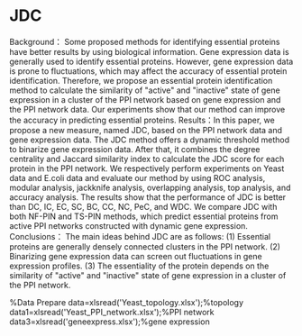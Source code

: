# JDC
Background： Some proposed methods for identifying essential proteins have better results by using biological information. Gene expression data is generally used to identify essential proteins. However, gene expression data is prone to fluctuations, which may affect the accuracy of essential protein identification. Therefore, we propose an essential protein identification method to calculate the similarity of "active" and "inactive" state of gene expression in a cluster of the PPI network based on gene expression and the PPI network data. Our experiments show that our method can improve the accuracy in predicting essential proteins.
Results：In this paper, we propose a new measure, named JDC, based on the PPI network data and gene expression data. The JDC method offers a dynamic threshold method to binarize gene expression data. After that, it combines the degree centrality and Jaccard similarity index to calculate the JDC score for each protein in the PPI network. We respectively perform experiments on Yeast data and E.coli data and evaluate our method by using ROC analysis, modular analysis, jackknife analysis, overlapping analysis, top analysis, and accuracy analysis. The results show that the performance of JDC is better than DC, IC, EC, SC, BC, CC, NC, PeC, and WDC. We compare JDC with both NF-PIN and TS-PIN methods, which predict essential proteins from active PPI networks constructed with dynamic gene expression.
Conclusions： The main ideas behind JDC are as follows: (1) Essential proteins are generally densely connected clusters in the PPI network. (2) Binarizing gene expression data can screen out fluctuations in gene expression profiles. (3) The essentiality of the protein depends on the similarity of "active" and "inactive" state of gene expression in a cluster of the PPI network.

%Data Prepare
data=xlsread('Yeast_topology.xlsx');%topology
data1=xlsread('Yeast_PPI_network.xlsx');%PPI network
data3=xlsread('geneexpress.xlsx');%gene expression